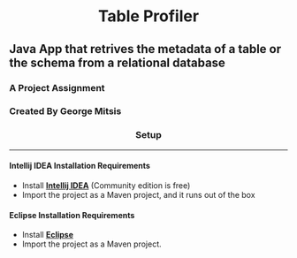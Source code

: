 # <div align="center">Table Profiler</div>

## Java App that retrives the metadata of a table or the schema from a relational database

### A Project Assignment 
### Created By George Mitsis

### <div align="center">Setup</div>

---

#### Intellij IDEA Installation Requirements

- Install [**Intellij IDEA**](https://www.jetbrains.com/idea/download/#section=windows) (Community edition is free)
- Import the project as a Maven project, and it runs out of the box

#### Eclipse Installation Requirements

- Install [**Eclipse**](https://www.eclipse.org/downloads/)
- Import the project as a Maven project.
